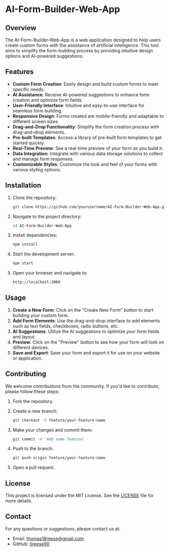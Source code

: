 # AI-Form-Builder-Web-App

## Overview

The AI-Form-Builder-Web-App is a web application designed to help users create custom forms with the assistance of artificial intelligence. This tool aims to simplify the form-building process by providing intuitive design options and AI-powered suggestions.

## Features

- **Custom Form Creation**: Easily design and build custom forms to meet specific needs.
- **AI Assistance**: Receive AI-powered suggestions to enhance form creation and optimize form fields.
- **User-Friendly Interface**: Intuitive and easy-to-use interface for seamless form building.
- **Responsive Design**: Forms created are mobile-friendly and adaptable to different screen sizes.
- **Drag-and-Drop Functionality**: Simplify the form creation process with drag-and-drop elements.
- **Pre-built Templates**: Access a library of pre-built form templates to get started quickly.
- **Real-Time Preview**: See a real-time preview of your form as you build it.
- **Data Integration**: Integrate with various data storage solutions to collect and manage form responses.
- **Customizable Styles**: Customize the look and feel of your forms with various styling options.

## Installation

1. Clone the repository:

   ```bash
   git clone https://github.com/yourusername/AI-Form-Builder-Web-App.git
   ```

2. Navigate to the project directory:

   ```bash
   cd AI-Form-Builder-Web-App
   ```

3. Install dependencies:

   ```bash
   npm install
   ```

4. Start the development server:

   ```bash
   npm start
   ```

5. Open your browser and navigate to:

   ```bash
   http://localhost:3000
   ```

## Usage

1. **Create a New Form**: Click on the "Create New Form" button to start building your custom form.
2. **Add Form Elements**: Use the drag-and-drop interface to add elements such as text fields, checkboxes, radio buttons, etc.
3. **AI Suggestions**: Utilize the AI suggestions to optimize your form fields and layout.
4. **Preview**: Click on the "Preview" button to see how your form will look on different devices.
5. **Save and Export**: Save your form and export it for use on your website or application.

## Contributing

We welcome contributions from the community. If you'd like to contribute, please follow these steps:

1. Fork the repository.
2. Create a new branch:

   ```bash
   git checkout -b feature/your-feature-name
   ```

3. Make your changes and commit them:

   ```bash
   git commit -m 'Add some feature'
   ```

4. Push to the branch:

   ```bash
   git push origin feature/your-feature-name
   ```

5. Open a pull request.

## License

This project is licensed under the MIT License. See the [LICENSE](https://opensource.org/license/mit) file for more details.

## Contact

For any questions or suggestions, please contact us at:

- Email: <thomas18reese@gmail.com>
- GitHub: [tjreese90](https://github.com/tjreese90)
